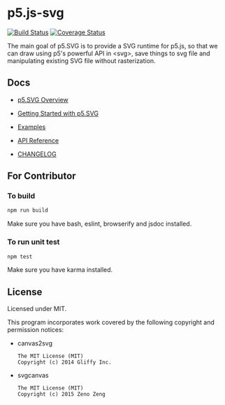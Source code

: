 # p5.js-svg

[![Build Status][travis-image]][travis-url] [![Coverage Status][coveralls-image]][coveralls-url]

[travis-image]: https://travis-ci.org/zenozeng/p5.js-svg.svg?branch=master
[travis-url]: https://travis-ci.org/zenozeng/p5.js-svg

[coveralls-image]: https://coveralls.io/repos/zenozeng/p5.js-svg/badge.svg?branch=master&service=github
[coveralls-url]: https://coveralls.io/github/zenozeng/p5.js-svg?branch=master

The main goal of p5.SVG is to provide a SVG runtime for p5.js,
so that we can draw using p5's powerful API in \<svg\>, save things to svg file
and manipulating existing SVG file without rasterization.

## Docs

- [p5.SVG Overview](./doc/overview.md)

- [Getting Started with p5.SVG](./doc/getting-started.md)

- [Examples](http://zenozeng.github.io/p5.js-svg/examples/)

- [API Reference](http://zenozeng.github.io/p5.js-svg/doc/reference/index.html)

- [CHANGELOG](CHANGELOG.md)

## For Contributor

### To build

```bash
npm run build
```

Make sure you have bash, eslint, browserify and jsdoc installed.

### To run unit test

```bash
npm test
```

Make sure you have karma installed.

## License

Licensed under MIT.

This program incorporates work covered by the following copyright and permission notices:

- canvas2svg

    ```
    The MIT License (MIT)
    Copyright (c) 2014 Gliffy Inc.
    ```

- svgcanvas

    ```
    The MIT License (MIT)
    Copyright (c) 2015 Zeno Zeng
    ```
